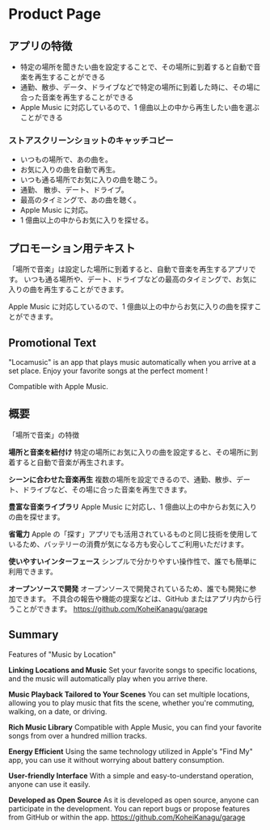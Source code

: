 # Product Page

## アプリの特徴

- 特定の場所を聞きたい曲を設定することで、その場所に到着すると自動で音楽を再生することができる
- 通勤、散歩、データ、ドライブなどで特定の場所に到着した時に、その場に合った音楽を再生することができる
- Apple Music に対応しているので、1 億曲以上の中から再生したい曲を選ぶことができる

### ストアスクリーンショットのキャッチコピー

- いつもの場所で、あの曲を。
- お気に入りの曲を自動で再生。
- いつも通る場所でお気に入りの曲を聴こう。
- 通勤、 散歩、デート、ドライブ。
- 最高のタイミングで、あの曲を聴く。
- Apple Music に対応。
- 1 億曲以上の中からお気に入りを探せる。

## プロモーション用テキスト

「場所で音楽」は設定した場所に到着すると、自動で音楽を再生するアプリです。
いつも通る場所や、デート、ドライブなどの最高のタイミングで、お気に入りの曲を再生することができます。

Apple Music に対応しているので、1 億曲以上の中からお気に入りの曲を探すことができます。

## Promotional Text

"Locamusic" is an app that plays music automatically when you arrive at a set place.
Enjoy your favorite songs at the perfect moment !

Compatible with Apple Music.

## 概要

「場所で音楽」の特徴

**場所と音楽を紐付け**
特定の場所にお気に入りの曲を設定すると、その場所に到着すると自動で音楽が再生されます。

**シーンに合わせた音楽再生**
複数の場所を設定できるので、通勤、散歩、デート、ドライブなど、その場に合った音楽を再生できます。

**豊富な音楽ライブラリ**
Apple Music に対応し、1 億曲以上の中からお気に入りの曲を探せます。

**省電力**
Apple の「探す」アプリでも活用されているものと同じ技術を使用しているため、バッテリーの消費が気になる方も安心してご利用いただけます。

**使いやすいインターフェース**
シンプルで分かりやすい操作性で、誰でも簡単に利用できます。

**オープンソースで開発**
オープンソースで開発されているため、誰でも開発に参加できます。
不具合の報告や機能の提案などは、GitHub またはアプリ内から行うことができます。
<https://github.com/KoheiKanagu/garage>

## Summary

Features of "Music by Location"

**Linking Locations and Music**
Set your favorite songs to specific locations, and the music will automatically play when you arrive there.

**Music Playback Tailored to Your Scenes**
You can set multiple locations, allowing you to play music that fits the scene, whether you're commuting, walking, on a date, or driving.

**Rich Music Library**
Compatible with Apple Music, you can find your favorite songs from over a hundred million tracks.

**Energy Efficient**
Using the same technology utilized in Apple's "Find My" app, you can use it without worrying about battery consumption.

**User-friendly Interface**
With a simple and easy-to-understand operation, anyone can use it easily.

**Developed as Open Source**
As it is developed as open source, anyone can participate in the development.
You can report bugs or propose features from GitHub or within the app.
<https://github.com/KoheiKanagu/garage>
